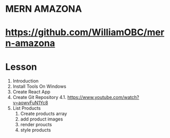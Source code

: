 # MERN AMAZONA

# https://github.com/WilliamOBC/mern-amazona

# Lesson
1. Introduction
2. Install Tools On Windows
3. Create React App
4. Create Git Repository
    4.1. https://www.youtube.com/watch?v=aowvFuN1Yc8
5. List Products
    1. Create products array
    2. add product images
    3. render proucts
    4. style products
